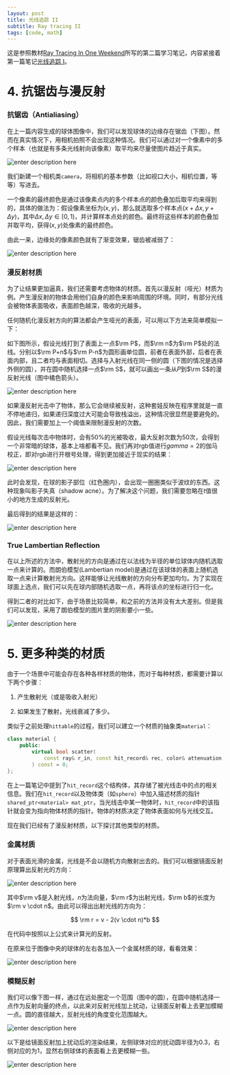 ```yaml
---
layout: post
title: 光线追踪 II
subtitle: Ray tracing II
tags: [code, math]
---
```


<head>
    <script src="https://cdn.mathjax.org/mathjax/latest/MathJax.js?config=TeX-AMS-MML_HTMLorMML" type="text/javascript"></script>
    <script type="text/x-mathjax-config">
        MathJax.Hub.Config({
            tex2jax: {
            skipTags: ['script', 'noscript', 'style', 'textarea', 'pre'],
            inlineMath: [['$','$']]
            }
        });
    </script>
</head>


这是参照教材[Ray Tracing In One Weekend](https://raytracing.github.io/books/RayTracingInOneWeekend.html#overview)所写的第二篇学习笔记，内容紧接着第一篇笔记[光线追踪 I](https://jyyyjyyyj.github.io/2022-05-07-ray_tracing1/)。

# 4. 抗锯齿与漫反射

### 抗锯齿（Antialiasing）

在上一篇内容生成的球体图像中，我们可以发现球体的边缘存在锯齿（下图）。然而在真实情况下，用相机拍照不会出现这种情况。我们可以通过对一个像素中的多个样本（也就是有多条光线射向该像素）取平均来尽量使图片趋近于真实。

![enter description here](../assets/2022-05-07/blue_gradient2.png)

我们新建一个相机类`camera`，将相机的基本参数（比如视口大小，相机位置，等等）写进去。

一个像素的最终颜色是通过该像素点内的多个样本点的颜色叠加后取平均来得到的，具体的做法为：假设像素坐标为$(x,y)$，那么就选取多个样本点$(x+\Delta x, y+\Delta y)$，其中$\Delta x,\Delta y \in [0,1)$，并计算样本点处的颜色。最终将这些样本的颜色叠加并取平均，获得$(x,y)$处像素的最终颜色。

由此一来，边缘处的像素颜色就有了渐变效果，锯齿被减弱了：

![enter description here](../assets/2022-05-07/blue_gradient3.png)


### 漫反射材质

为了让结果更加逼真，我们还需要考虑物体的材质。首先以漫反射（哑光）材质为例。产生漫反射的物体会用他们自身的颜色来影响周围的环境。同时，有部分光线会被物体表面吸收，表面颜色越深，吸收的光越多。

任何随机化漫反射方向的算法都会产生哑光的表面，可以用以下方法来简单模拟一下：

如下图所示，假设光线打到了表面上一点$\rm P$，而$\rm n$为$\rm P$处的法线。分别以$\rm P+n$与$\rm P-n$为圆形画单位圆，前者在表面外部，后者在表面内部，且二者均与表面相切。选择与入射光线在同一侧的圆（下图的情况是选择外侧的圆），并在圆中随机选择一点$\rm S$，就可以画出一条从$P$到$\rm S$的漫反射光线（图中橘色箭头）。

![enter description here](../assets/2022-05-07/diffuse1.png)


如果漫反射光击中了物体，那么它会继续被反射，这种套娃反映在程序里就是一直不停地递归，如果递归深度过大可能会导致栈溢出，这种情况很显然是要避免的。因此，我们需要加上一个阈值来限制漫反射的次数。

假设光线每次击中物体时，会有50%的光被吸收，最大反射次数为50次，会得到一个非常暗的球体，基本上啥都看不见。我们再对rgb值进行$gamma = 2$的伽马校正，即对rgb进行开根号处理，得到更加接近于现实的结果：


![enter description here](../assets/2022-05-07/diffuse3.png)

此时会发现，在球的影子部位（红色圈内），会出现一圈圈类似于波纹的东西。这种现象叫影子失真（shadow acne）。为了解决这个问题，我们需要忽略在$t$值很小的地方生成的反射光。

最后得到的结果是这样的：

![enter description here](../assets/2022-05-07/diffuse4.png)


### True Lambertian Reflection

在以上所述的方法中，散射光的方向是通过在以法线为半径的单位球体内随机选取一点来计算的。而朗伯模型(Lambertian model)是通过在该球体的表面上随机选取一点来计算散射光方向。这样能够让光线散射的方向分布更加均匀。为了实现在球面上选点，我们可以先在球内部随机选取一点，再将该点的坐标进行归一化。

得到二者的对比如下，由于场景比较简单，和之前的方法并没有太大差别。但是我们可以发现，采用了朗伯模型的图片里的阴影要小一些。

![enter description here](../assets/2022-05-07/diffuse5.png)


# 5. 更多种类的材质

由于一个场景中可能会存在各种各样材质的物体，而对于每种材质，都需要计算以下两个步骤：

1. 产生散射光（或是吸收入射光）

2. 如果发生了散射，光线衰减了多少。

类似于之前处理`hittable`的过程，我们可以建立一个材质的抽象类`material`：

```c++
class material {
    public:
        virtual bool scatter(
            const ray& r_in, const hit_record& rec, color& attenuation, ray& scattered
        ) const = 0;
};
```

在上一篇笔记中提到了`hit_record`这个结构体，其存储了被光线击中的点的相关信息。我们在`hit_record`以及物体类（如`sphere`）中加入描述材质的指针`shared_ptr<material> mat_ptr`，当光线击中某一物体时，`hit_record`中的该指针就会变为指向物体材质的指针。物体的材质决定了物体表面如何与光线交互。

现在我们已经有了漫反射材质，以下探讨其他类型的材质。

### 金属材质

对于表面光滑的金属，光线是不会以随机方向散射出去的。我们可以根据镜面反射原理算出反射光的方向：


![enter description here](../assets/2022-05-07/reflect1.png)


其中$\rm v$是入射光线，$n$为法向量，$\rm r$为出射光线，$\rm b$的长度为$\rm v \cdot n$。由此可以得出出射光线的方向为：

$$
\rm r = v - 2(v \cdot n)*b
$$

在代码中按照以上公式来计算光的反射。


在原来位于图像中央的球体的左右各加入一个金属材质的球，看看效果：

![enter description here](../assets/2022-05-07/metal1.png)


### 模糊反射

我们可以像下图一样，通过在远处圈定一个范围（图中的圆），在圆中随机选择一点作为反射向量的终点，以此来对反射光线加上扰动，让镜面反射看上去更加模糊一点。圆的直径越大，反射光线的角度变化范围越大。


![enter description here](../assets/2022-05-07/reflect2.png)


以下是给镜面反射加上扰动后的渲染结果，左侧球体对应的扰动圆半径为0.3，右侧对应的为1，显然右侧球体的表面看上去更模糊一些。

![enter description here](../assets/2022-05-07/metal2.png)

